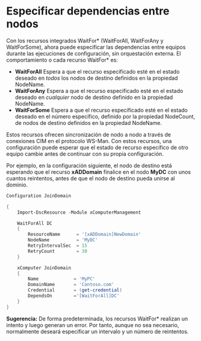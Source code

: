 # Especificar dependencias entre nodos

Con los recursos integrados WaitFor\* (WaitForAll, WaitForAny y WaitForSome), ahora puede especificar las dependencias entre equipos durante las ejecuciones de configuración, sin orquestación externa. El comportamiento o cada recurso WaitFor\* es:

* **WaitForAll** Espera a que el recurso especificado esté en el estado deseado en *todos* los nodos de destino definidos en la propiedad NodeName.
* **WaitForAny** Espera a que el recurso especificado esté en el estado deseado en *cualquier* nodo de destino definido en la propiedad NodeName.
* **WaitForSome** Espera a que el recurso especificado esté en el estado deseado en el número específico, definido por la propiedad NodeCount, de nodos de destino definidos en la propiedad NodeName.

Estos recursos ofrecen sincronización de nodo a nodo a través de conexiones CIM en el protocolo WS-Man. Con estos recursos, una configuración puede esperar que el estado de recurso específico de otro equipo cambie antes de continuar con su propia configuración. 

Por ejemplo, en la configuración siguiente, el nodo de destino está esperando que el recurso **xADDomain** finalice en el nodo **MyDC** con unos cuantos reintentos, antes de que el nodo de destino pueda unirse al dominio.

```PowerShell
Configuration JoinDomain

{
    Import-DscResource -Module xComputerManagement

    WaitForAll DC
    {
        ResourceName      = '[xADDomain]NewDomain'
        NodeName          = 'MyDC'
        RetryIntervalSec  = 15
        RetryCount        = 30
    }

    xComputer JoinDomain
    {
        Name             = 'MyPC'
        DomainName       = 'Contoso.com'
        Credential       = (get-credential)
        DependsOn        ='[WaitForAll]DC'
    }
}
```
**Sugerencia:** De forma predeterminada, los recursos WaitFor\* realizan un intento y luego generan un error. Por tanto, aunque no sea necesario, normalmente deseará especificar un intervalo y un número de reintentos.
<!--HONumber=Mar16_HO2-->
